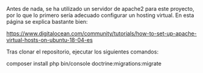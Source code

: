 Antes de nada, se ha utilizado un servidor de apache2 para este proyecto, por lo que lo primero sería adecuado configurar un hosting virtual.
En esta página se explica bastante bien:

https://www.digitalocean.com/community/tutorials/how-to-set-up-apache-virtual-hosts-on-ubuntu-18-04-es

Tras clonar el repositorio, ejecutar los siguientes comandos:

composer install
php bin/console doctrine:migrations:migrate

